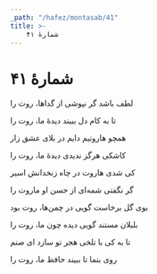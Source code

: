 ```yaml
---
_path: "/hafez/montasab/41"
title: >-
    شمارهٔ ۴۱
---
```

# شمارهٔ ۴۱

<div class="b" id="bn1"><div class="m1"><p>لطف باشد گر نپوشى از گداها، روت را</p></div>
<div class="m2"><p>تا به کام دل ببیند دیدهٔ ما، روت را</p></div></div>
<div class="b" id="bn2"><div class="m1"><p>همچو هاروتیم دایم در بلاى عشق زار</p></div>
<div class="m2"><p>کاشکى هرگز ندیدى دیدهٔ ما، روت را</p></div></div>
<div class="b" id="bn3"><div class="m1"><p>کى شدى هاروت در چاه زنخدانش اسیر</p></div>
<div class="m2"><p>گر نگفتى شمه‌اى از حسن او ماروت را</p></div></div>
<div class="b" id="bn4"><div class="m1"><p>بوى گل برخاست گویى در چمن‌ها، روت بود</p></div>
<div class="m2"><p>بلبلان مستند گویى دیده چون ما، روت را</p></div></div>
<div class="b" id="bn5"><div class="m1"><p>تا به کى با تلخى هجر تو سازد اى صنم</p></div>
<div class="m2"><p>روى بنما تا ببیند حافظ ما، روت را</p></div></div>
